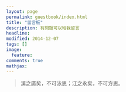 ```yaml
---
layout: page
permalink: guestbook/index.html
title: "留言板"
description: 有問題可以給我留言
headline: 
modified: 2014-12-07
tags: []
image: 
  feature: 
comments: true
mathjax: 
---
```

> 漢之廣矣，不可泳思；江之永矣，不可方思。
